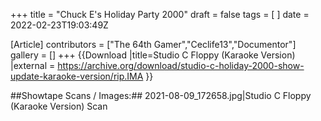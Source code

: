 +++
title = "Chuck E's Holiday Party 2000"
draft = false
tags = [ ]
date = 2022-02-23T19:03:49Z

[Article]
contributors = ["The 64th Gamer","Ceclife13","Documentor"]
gallery = []
+++
{{Download
|title=Studio C Floppy (Karaoke Version)
|external = https://archive.org/download/studio-c-holiday-2000-show-update-karaoke-version/rip.IMA
}}

##Showtape Scans / Images:##
<gallery>
2021-08-09_172658.jpg|Studio C Floppy (Karaoke Version) Scan
</gallery>